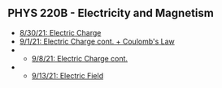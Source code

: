 ## PHYS 220B - Electricity and Magnetism
- [8/30/21: Electric Charge](notes/8-30.html)
- [9/1/21: Electric Charge cont. + Coulomb's Law](notes/9-1.html)
- - [9/8/21: Electric Charge cont.](notes/9-8.html)
- - [9/13/21: Electric Field](notes/9-13.html)
